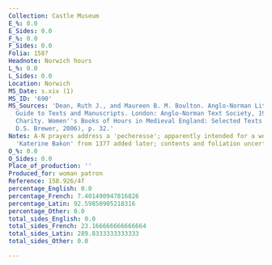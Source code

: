 ```yaml
---
Collection: Castle Museum
E_%: 0.0
E_Sides: 0.0
F_%: 0.0
F_Sides: 0.0
Folia: 158?
Headnote: Norwich hours
L_%: 0.0
L_Sides: 0.0
Location: Norwich
MS_Date: s.xiv (1)
MS_ID: '690'
MS_Sources: 'Dean, Ruth J., and Maureen B. M. Boulton. Anglo-Norman Literature: A
  Guide to Texts and Manuscripts. London: Anglo-Norman Text Society, 1999. ; Scott-Stokes,
  Charity. Women''s Books of Hours in Medieval England: Selected Texts (Woodbridge:
  D.S. Brewer, 2006), p. 32.'
Notes: A-N prayers address a 'pecheresse'; apparently intended for a woman; Obit for
  'Katerine Bakon' from 1377 added later; contents and foliation uncertain
O_%: 0.0
O_Sides: 0.0
Place_of_production: ''
Produced_for: woman patron
Reference: 158.926/4f
percentage_English: 0.0
percentage_French: 7.401490947816826
percentage_Latin: 92.59850905218316
percentage_Other: 0.0
total_sides_English: 0.0
total_sides_French: 23.166666666666664
total_sides_Latin: 289.8333333333333
total_sides_Other: 0.0

---
```

